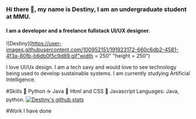 ### Hi there 👋, my name is Destiny, I am an undergraduate student at MMU.
#### I am a developer and a freelance fullstack UI/UX designer.
![Destiny](https://user-images.githubusercontent.com/100952151/191923172-660c6db2-4581-4f3a-80fb-b6db0f5c9d89.gif"width = 250" "height = 250")

I love UI/Ux design. I am a tech savy and would love to see technology being used to develop sustainable systems. I am currently studying Artificial Intelligence.

#Skills
🐍 Python
☕ Java
📜 Html and CSS
🙂 Javascript
Languages: Java, python.
[![Destiny's github stats](https://github-readme-stats.vercel.app/api?username=Destiny-kay)](https://github.com/Destiny-kay/github-readme-stats)

#Work I have done

